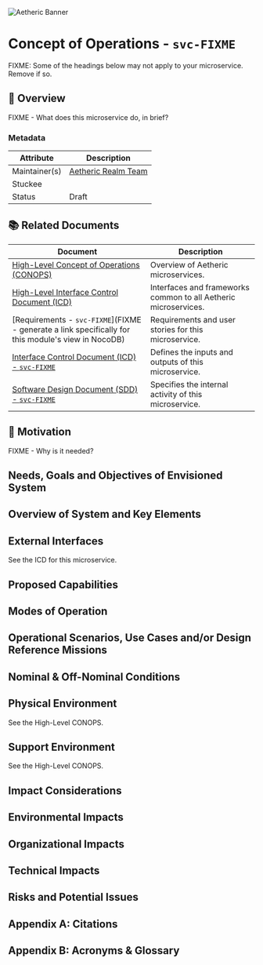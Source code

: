 ![Aetheric Banner](https://github.com/aetheric-oss/.github/raw/main/assets/doc-banner.png)

# Concept of Operations - `svc-FIXME`

FIXME: Some of the headings below may not apply to your microservice. Remove if
so.

## :telescope: Overview

FIXME - What does this microservice do, in brief?

### Metadata

| Attribute     | Description                                                       |
| ------------- |-------------------------------------------------------------------|
| Maintainer(s) | [Aetheric Realm Team](https://github.com/orgs/aetheric-oss/teams/dev-realm) |
| Stuckee       |  |
| Status        | Draft     

## :books: Related Documents

Document | Description
--- | ---
[High-Level Concept of Operations (CONOPS)](https://github.com/aetheric-oss/se-services/blob/develop/docs/conops.md) | Overview of Aetheric microservices.
[High-Level Interface Control Document (ICD)](https://github.com/aetheric-oss/se-services/blob/develop/docs/icd.md)  | Interfaces and frameworks common to all Aetheric microservices.
[Requirements - `svc-FIXME`](FIXME - generate a link specifically for this module's view in NocoDB) | Requirements and user stories for this microservice.
[Interface Control Document (ICD) - `svc-FIXME`](./icd.md) | Defines the inputs and outputs of this microservice.
[Software Design Document (SDD) - `svc-FIXME`](./sdd.md) | Specifies the internal activity of this microservice.

## :raised_hands: Motivation

FIXME - Why is it needed?

## Needs, Goals and Objectives of Envisioned System

## Overview of System and Key Elements

## External Interfaces
See the ICD for this microservice.

## Proposed Capabilities

## Modes of Operation

## Operational Scenarios, Use Cases and/or Design Reference Missions

## Nominal & Off-Nominal Conditions

## Physical Environment

See the High-Level CONOPS.

## Support Environment

See the High-Level CONOPS.

## Impact Considerations

## Environmental Impacts

## Organizational Impacts

## Technical Impacts

## Risks and Potential Issues

## Appendix A: Citations

## Appendix B: Acronyms & Glossary
